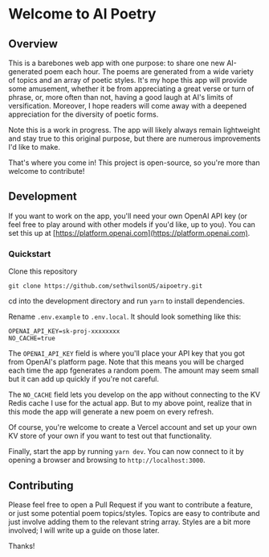 # Welcome to AI Poetry

## Overview

This is a barebones web app with one purpose: to share one new AI-generated poem each hour. The poems are generated from a wide variety of topics and an array of poetic styles. It's my hope this app will provide some amusement, whether it be from appreciating a great verse or turn of phrase, or, more often than not, having a good laugh at AI's limits of versification. Moreover, I hope readers will come away with a deepened appreciation for the diversity of poetic forms.

Note this is a work in progress. The app will likely always remain lightweight and stay true to this original purpose, but there are numerous improvements I'd like to make.

That's where you come in! This project is open-source, so you're more than welcome to contribute!

## Development

If you want to work on the app, you'll need your own OpenAI API key (or feel free to play around with other models if you'd like, up to you). You can set this up at [https://platform.openai.com](https://platform.openai.com).

### Quickstart

Clone this repository

```
git clone https://github.com/sethwilsonUS/aipoetry.git
```

cd into the development directory and run `yarn` to install dependencies.

Rename `.env.example` to `.env.local`. It should look something like this:

```
OPENAI_API_KEY=sk-proj-xxxxxxxx
NO_CACHE=true
```

The `OPENAI_API_KEY` field is where you'll place your API key that you got from OpenAI's platform page. Note that this means you will be charged each time the app fgenerates a random poem. The amount may seem small but it can add up quickly if you're not careful.

The `NO_CACHE` field lets you develop on the app without connecting to the KV Redis cache I use for the actual app. But to my above point, realize that in this mode the app will generate a new poem on every refresh.

Of course, you're welcome to create a Vercel account and set up your own KV store of your own if you want to test out that functionality.

Finally, start the app by running `yarn dev`. You can now connect to it by opening a browser and browsing to `http://localhost:3000`.

## Contributing

Please feel free to open a Pull Request if you want to contribute a feature, or just some potential poem topics/styles. Topics are easy to contribute and just involve adding them to the relevant string array. Styles are a bit more involved; I will write up a guide on those later.

Thanks!